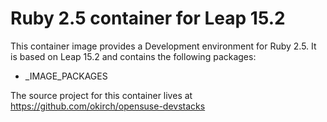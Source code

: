 
# Ruby 2.5 container for Leap 15.2

This container image provides a Development environment for Ruby 2.5.
It is based on Leap 15.2 and contains the following packages:

- _IMAGE_PACKAGES



The source project for this container lives at
https://github.com/okirch/opensuse-devstacks

